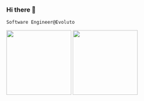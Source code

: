 ### Hi there 👋

`Software Engineer@Evoluto`

<div>
  <img height="170em" src="https://github-readme-stats.vercel.app/api?username=antepetkovic0&show_icons=true&count_private=true&include_all_commits=true" />
  <img height="170em" src="https://github-readme-stats.vercel.app/api/top-langs/?username=antepetkovic0&show_icons=true&layout=compact"/>
</div>

<!--
**antepetkovic0/antepetkovic0** is a ✨ _special_ ✨ repository because its `README.md` (this file) appears on your GitHub profile.

Here are some ideas to get you started:

- 🔭 I’m currently working on ...
- 🌱 I’m currently learning ...
- 👯 I’m looking to collaborate on ...
- 🤔 I’m looking for help with ...
- 💬 Ask me about ...
- 📫 How to reach me: ...
- 😄 Pronouns: ...
- ⚡ Fun fact: ...
-->
